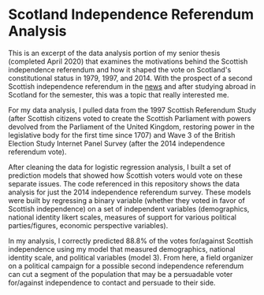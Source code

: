 # Scotland Independence Referendum Analysis 

This is an excerpt of the data analysis portion of my senior thesis (completed April 2020) that examines the motivations behind the Scottish independence referendum and how it shaped the vote on Scotland's constitutional status in 1979, 1997, and 2014. With the prospect of a second Scottish independence referendum in the [news](https://www.bbc.com/news/uk-scotland-scotland-politics-48026430) and after studying abroad in Scotland for the semester, this was a topic that really interested me.

For my data analysis, I pulled data from the 1997 Scottish Referendum Study (after Scottish citizens voted to create the Scottish Parliament with powers devolved from the Parliament of the United Kingdom, restoring power in the legislative body for the first time since 1707) and Wave 3 of the British Election Study Internet Panel Survey (after the 2014 independence referendum vote). 

After cleaning the data for logistic regression analysis, I built a set of prediction models that showed how Scottish voters would vote on these separate issues. The code referenced in this repository shows the data analysis for just the 2014 independence referendum survey. These models were built by regressing a binary variable (whether they voted in favor of Scottish independence) on a set of independent variables (demographics, national identity likert scales, measures of support for various political parties/figures, economic perspective variables).

In my analysis, I correctly predicted 88.8% of the votes for/against Scottish independence using my model that measured demographics, national identity scale, and political variables (model 3). From here, a field organizer on a political campaign for a possible second independence referendum can cut a segment of the population that may be a persuadable voter for/against independence to contact and persuade to their side.
